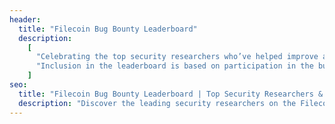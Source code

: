 ```yaml
---
header:
  title: "Filecoin Bug Bounty Leaderboard"
  description:
    [
      "Celebrating the top security researchers who’ve helped improve and strengthen the Filecoin ecosystem. Rankings are based on the points earned by submitting valid reports and uncovering vulnerabilities",
      "Inclusion in the leaderboard is based on participation in the bug bounty program and is not an endorsement of any particular researcher.",
    ]
seo:
  title: "Filecoin Bug Bounty Leaderboard | Top Security Researchers & Vulnerability Hunters"
  description: "Discover the leading security researchers on the Filecoin Bug Bounty Leaderboard. Track top contributors by earned points for uncovering vulnerabilities and help strengthen the Filecoin ecosystem."
---
```

